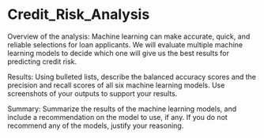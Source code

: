 # Credit_Risk_Analysis

Overview of the analysis: 
Machine learning can make accurate, quick, and reliable selections for loan applicants. We will evaluate multiple machine learning models to decide which one will give us the best results for predicting credit risk.

Results: Using bulleted lists, describe the balanced accuracy scores and the precision and recall scores of all six machine learning models. Use screenshots of your outputs to support your results.

Summary: Summarize the results of the machine learning models, and include a recommendation on the model to use, if any. If you do not recommend any of the models, justify your reasoning.
